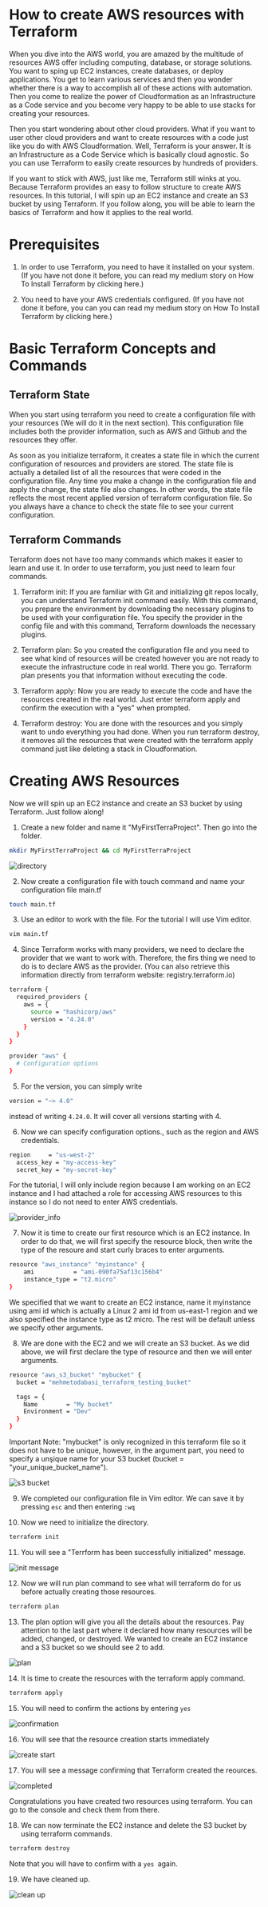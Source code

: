 # How to create AWS resources with Terraform 

When you dive into the AWS world, you are amazed by the multitude of resources AWS offer including computing, database, or storage solutions. You want to sping up EC2 instances, create databases, or deploy applications. You get to learn various services and then you wonder whether there is a way to accomplish all of these actions with automation. Then you come to realize the power of Cloudformation as an Infrastructure as a Code service and you become very happy to be able to use stacks for creating your resources.

Then you start wondering about other cloud providers. What if you want to user other cloud providers and want to create resources with a code just like you do with AWS Cloudformation. Well, Terraform is your answer. It is an Infrastructure as a Code Service which is basically cloud agnostic. So you can use Terraform to easily create resources by hundreds of providers.

If you want to stick with AWS, just like me, Terraform still winks at you. Because Terraform provides an easy to follow structure to create AWS resources. 
In this tutorial, I will spin up an EC2 instance and create an S3 bucket by using Terraform. If you follow along, you will be able to learn the basics of Terraform and how it applies to the real world.

# Prerequisites

1. In order to use Terraform, you need to have it  installed on your system. (If you have not done it before, you can read my medium story on How To Install Terraform by clicking here.)

2. You need to have your AWS credentials configured. (If you have not done it before, you can you can read my medium story on How To Install Terraform by clicking here.) 

# Basic Terraform Concepts and Commands

## Terraform State

When you start using terraform you need to create a configuration file with your resources (We will do it in the next section). This configuration file includes both the provider information, such as AWS and Github and the resources they offer.

As soon as you initialize terraform, it creates a state file in which the current configuration of resources and providers are stored. The state file is actually a detailed list of all the resources that were coded in the configuration file. 
Any time you make a change in the configuration file and apply the change, the state file also changes. In other words, the state file reflects the most recent applied version of terraform configuration file. So you always have a chance to check the state file to see your current configuration.

## Terraform Commands

Terraform does not have too many commands which makes it easier to learn and use it. In order to use terraform, you just need to learn four commands.

1. Terraform init: If you are familiar with Git and initializing git repos locally, you can understand Terraform init command easily. With this command, you prepare the environment by downloading the necessary plugins to be used with your configuration file. You specify the provider in the config file and with this command, Terraform downloads the necessary plugins.

2. Terraform plan: So you created the configuration file and you need to see what kind of resources will be created however you are not ready to execute the infrastructure code in real world. There you go. Terraform plan presents you that information without executing the code.

3. Terraform apply: Now you are ready to execute the code and have the resources created in the real world. Just enter terraform apply and confirm the execution with a "yes" when prompted.

4. Terraform destroy: You are done with the resources and you simply want to undo everything you had done. When you run terraform destroy, it removes all the resources that were created with the terraform apply command just like deleting a stack in Cloudformation.

# Creating AWS Resources 
Now we will spin up an EC2 instance and create an S3 bucket by using Terraform. Just follow along!

1. Create a new folder and name it "MyFirstTerraProject". Then go into the folder.

```bash
mkdir MyFirstTerraProject && cd MyFirstTerraProject
```
![directory](mkdir.jpg)

2. Now create a configuration file with touch command and name your configuration file main.tf

```bash
touch main.tf
```
3. Use an editor to work with the file. For the tutorial I will use Vim editor.

```bash
vim main.tf
```
4. Since Terraform works with many providers, we need to declare the provider that we want to work with. Therefore, the firs thing we need to do is to declare AWS as the provider. (You can also retrieve this information directly from terraform website: registry.terraform.io)
```bash
terraform {
  required_providers {
    aws = {
      source = "hashicorp/aws"
      version = "4.24.0"
    }
  }
}

provider "aws" {
  # Configuration options
}
```
5. For the version, you can simply write 
```bash
version = "~> 4.0"
```
instead of writing `4.24.0`. It will cover all versions starting with 4.

6. Now we can specify configuration options., such as the region and AWS credentials.

```bash
region     = "us-west-2"
  access_key = "my-access-key"
  secret_key = "my-secret-key"
```
For the tutorial, I will only include region because I am working on an EC2 instance and I had attached a role for accessing AWS resources to this instance so I do not need to enter AWS credentials.

![provider_info](aws.jpg)

7. Now it is time to create our first resource which is an EC2 instance. In order to do that, we will first specify the resource block, then write the type of the resoure and start curly braces to enter arguments.

```bash
resource "aws_instance" "myinstance" {
    ami           = "ami-090fa75af13c156b4"
    instance_type = "t2.micro"
}
```
We specified that we want to create an EC2 instance, name it myinstance using ami id which is actually a Linux 2 ami id from us-east-1 region and we also specified the instance type as t2 micro. The rest will be default unless we specify other arguments.

8. We are done with the EC2 and we will create an S3 bucket. As we did above, we will first declare the type of resource and then we will enter arguments.

```bash
resource "aws_s3_bucket" "mybucket" {
  bucket = "mehmetodabasi_terraform_testing_bucket"

  tags = {
    Name        = "My bucket"
    Environment = "Dev"
  }
}
```
Important Note: "mybucket" is only recognized in this terraform file so it does not have to be unique, however, in the argument part, you need to specify a unşique name for your S3 bucket (bucket = "your_unique_bucket_name").

![s3 bucket](s3.jpg)

9. We completed our configuration file in Vim editor. We can save it by pressing `esc` and then entering `:wq` 

10. Now we need to initialize the directory.
```bash
terraform init
```

11. You will see a "Terrform has been successfully initialized" message.

![init message](init.jpg)

12. Now we will run plan command to see what will terraform do for us before actually creating those resources.

```bash
terraform plan 
```
13. The plan option will give you all the details about the resources. Pay attention to the last part where it declared how many resources will be added, changed, or destroyed. We wanted to create an EC2 instance and a S3 bucket so we should see 2 to add.

![plan](plan.jpg)

14. It is time to create the resources with the terraform apply command.

```bash
terraform apply
```
15. You will need to confirm the actions by entering `yes `

![confirmation](confirm.jpg)

16. You will see that the resource creation starts immediately

![create start](create_start.jpg)

17. You will see a message confirming that Terraform created the reources.

![completed](completed.jpg)

Congratulations you have created two resources using terraform. You can go to the console and check them from there.

18. We can now terminate the EC2 instance and delete the S3 bucket by using terraform commands.

```bash
terraform destroy
```
Note that you will have to confirm with a `yes `again.

19. We have cleaned up.

![clean up](clean_up.jpg)
